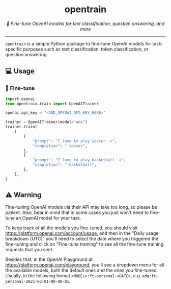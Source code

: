 <div align="center">
  <h1>opentrain</h1>
  <p>
    <em>🚂 Fine-tune OpenAI models for text classification, question answering, and more</em>
  </p>
</div>

---

`opentrain` is a simple Python package to fine-tune OpenAI models for task-specific purposes such as text classification, token classification, or question answering.

## 💻 Usage

### 🦾 Fine-tune

```python
import openai
from opentrain.train import OpenAITrainer

openai.api_key = "<ADD_OPENAI_API_KEY_HERE>"

trainer = OpenAITrainer(model="ada")
trainer.train(
    [
        {
            "prompt": "I love to play soccer ->",
            "completion": " soccer",
        },
        {
            "prompt": "I love to play basketball ->",
            "completion": " basketball",
        },
    ],
)
```

## ⚠️ Warning

Fine-tuning OpenAI models via their API may take too long, so please be patient. Also, bear in mind
that in some cases you just won't need to fine-tune an OpenAI model for your task.

To keep track of all the models you fine-tuned, you should visit https://platform.openai.com/account/usage, 
and then in the "Daily usage breakdown (UTC)" you'll need to select the date where you triggered the
fine-tuning and click on "Fine-tune training" to see all the fine-tune training requests that you sent.

Besides that, in the OpenAI Playground at https://platform.openai.com/playground, you'll see a dropdown
menu for all the available models, both the default ones and the ones you fine-tuned. Usually, in the 
following format `<MODEL>:ft-personal-<DATE>`, e.g. `ada:ft-personal-2021-03-01-00-00-01`.
